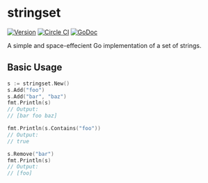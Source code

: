 # stringset

[![Version](https://img.shields.io/badge/version-2.0.0-5272B4.svg)](https://github.com/albrow/stringset/releases)
[![Circle CI](https://img.shields.io/circleci/project/albrow/stringset/master.svg)](https://circleci.com/gh/albrow/stringset/tree/master)
[![GoDoc](https://godoc.org/github.com/albrow/stringset?status.svg)](https://godoc.org/github.com/albrow/stringset)

A simple and space-effecient Go implementation of a set of strings.

## Basic Usage

```go
s := stringset.New()
s.Add("foo")
s.Add("bar", "baz")
fmt.Println(s)
// Output:
// [bar foo baz]

fmt.Println(s.Contains("foo"))
// Output:
// true

s.Remove("bar")
fmt.Println(s)
// Output:
// [foo]
```
